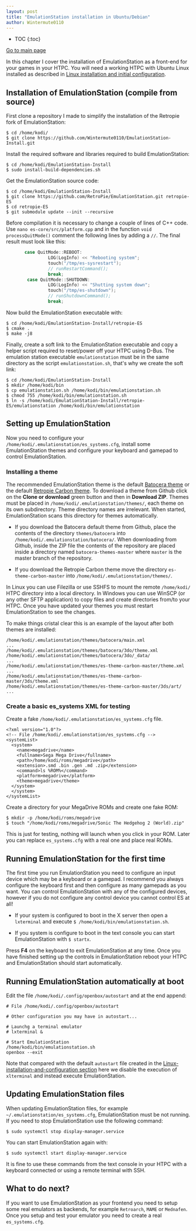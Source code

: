 ```yaml
---
layout: post
title: "EmulationStation installation in Ubuntu/Debian"
author: Wintermute0110
---
```


- TOC
{:toc}

[Go to main page](../)

In this chapter I cover the installation of EmulationStation as a front-end for your games in your HTPC. You will need a working HTPC with Ubuntu Linux installed as described in [Linux installation and initial configuration](./LKESG/Linux-installation-and-configuration).

## Installation of EmulationStation (compile from source)

First clone a repository I made to simplify the installation of the Retropie fork of EmulationStation:

```
$ cd /home/kodi/
$ git clone https://github.com/Wintermute0110/EmulationStation-Install.git
```

Install the required software and libraries required to build EmulationStation:

```
$ cd /home/kodi/EmulationStation-Install
$ sudo install-build-dependencies.sh
```

Get the EmulationStation source code:

```
$ cd /home/kodi/EmulationStation-Install
$ git clone https://github.com/RetroPie/EmulationStation.git retropie-ES
$ cd retropie-ES
$ git submodule update --init --recursive
```

Before compilation it is necessary to change a couple of lines of C++ code. Use `nano es-core/src/platform.cpp` and in the function `void processQuitMode()` comment the following lines by adding a `//`. The final result must look like this:

```c++
       case QuitMode::REBOOT:
                LOG(LogInfo) << "Rebooting system";
                touch("/tmp/es-sysrestart");
                // runRestartCommand();
                break;
        case QuitMode::SHUTDOWN:
                LOG(LogInfo) << "Shutting system down";
                touch("/tmp/es-shutdown");
                // runShutdownCommand();
                break;
```

Now build the EmulationStation executable with:

```
$ cd /home/kodi/EmulationStation-Install/retropie-ES
$ cmake .
$ make -j8
```

Finally, create a soft link to the EmulationStation executable and copy a helper script required to reset/power off your HTPC using D-Bus. The emulation station executable `emulationstation` must be in the same directory as the script `emulationstation.sh`, that's why we create the soft link:

```
$ cd /home/kodi/EmulationStation-Install
$ mkdir /home/kodi/bin
$ cp emulationstation.sh /home/kodi/bin/emulationstation.sh
$ chmod 755 /home/kodi/bin/emulationstation.sh
$ ln -s /home/kodi/EmulationStation-Install/retropie-ES/emulationstation /home/kodi/bin/emulationstation
```

## Setting up EmulationStation

Now you need to configure your `/home/kodi/.emulationstation/es_systems.cfg`, install some EmulationStation themes and configure your keyboard and gamepad to control EmulationStation.

### Installing a theme

The recommended EmulationStation theme is the default [Batocera theme](https://github.com/batocera-linux/batocera-themes) or the default [Retropie Carbon theme](https://github.com/RetroPie/es-theme-carbon). To download a theme from Github click on the **Clone or download** green button and then in **Download ZIP**. Themes must be placed in `/home/kodi/.emulationstation/themes/`, each theme on its own subdirectory. Theme directory names are irrelevant. When started, EmulationStation scans this directory for themes automatically.

 * If you download the Batocera default theme from Github, place the contents of the directory `themes/batocera` into `/home/kodi/.emulationstation/batocera/`. When downloading from Github, inside the ZIP file the contents of the repository are placed inside a directory named `batocera-themes-master` where `master` is the master branch of the repository.

 * If you download the Retropie Carbon theme move the directory `es-theme-carbon-master` into `/home/kodi/.emulationstation/themes/`.

In Linux you can use Filezilla or use SSHFS to mount the remote `/home/kodi/` HTPC directory into a local directory. In Windows you can use WinSCP (or any other SFTP application) to copy files and create directories from/to your HTPC. Once you have updated your themes you must restart EmulationStation to see the changes.

To make things cristal clear this is an example of the layout after both themes are installed:

```
/home/kodi/.emulationstation/themes/batocera/main.xml
...
/home/kodi/.emulationstation/themes/batocera/3do/theme.xml
/home/kodi/.emulationstation/themes/batocera/3do/_data/
...
/home/kodi/.emulationstation/themes/es-theme-carbon-master/theme.xml
...
/home/kodi/.emulationstation/themes/es-theme-carbon-master/3ds/theme.xml
/home/kodi/.emulationstation/themes/es-theme-carbon-master/3ds/art/
...
```

### Create a basic es_systems XML for testing

Create a fake `/home/kodi/.emulationstation/es_systems.cfg` file.

```
<?xml version="1.0"?>
<!-- File /home/kodi/.emulationstation/es_systems.cfg -->
<systemList>
  <system>
    <name>megadrive</name>
    <fullname>Sega Mega Drive</fullname>
    <path>/home/kodi/roms/megadrive</path>
    <extension>.smd .bin .gen .md .zip</extension>
    <command>ls %ROM%</command>
    <platform>megadrive</platform>
    <theme>megadrive</theme>
  </system>
  </system>
</systemList>
```

Create a directory for your MegaDrive ROMs and create one fake ROM:

```
$ mkdir -p /home/kodi/roms/megadrive
$ touch "/home/kodi/roms/megadrive/Sonic The Hedgehog 2 (World).zip"
```

This is just for testing, nothing will launch when you click in your ROM. Later you can replace `es_systems.cfg` with a real one and place real ROMs.

## Running EmulationStation for the first time

The first time you run EmulationStation you need to configure an input device which may be a keyboard or a gamepad. I recommend you always configure the keyboard first and then configure as many gamepads as you want. You can control EmulationStation with any of the configured devices, however if you do not configure any control device you cannot control ES at all!

 * If your system is configured to boot in the X server then open a `lxterminal` and execute `$ /home/kodi/bin/emulationstation.sh`.

 * If you system is configure to boot in the text console you can start EmulationStation with `$ startx`. 

Press **F4** on the keyboard to exit EmulationStation at any time. Once you have finished setting up the controls in EmulationStation reboot your HTPC and EmulationStation should start automatically.

## Running EmulationStation automatically at boot

Edit the file `/home/kodi/.config/openbox/autostart` and at the end append:

```
# File /home/kodi/.config/openbox/autostart

# Other configuration you may have in autostart...

# Launchg a terminal emulator
# lxterminal &

# Start EmulationStation
/home/kodi/bin/emulationstation.sh
openbox --exit
```

Note that compared with the default `autostart` file created in the [Linux-installation-and-configuration section](Linux-installation-and-configuration) here we disable the execution of `xlterminal` and instead execute EmulationStation.

## Updating EmulationStation files

When updating EmulationStation files, for example `~/.emulationstation/es_systems.cfg`, EmulationStation must be not running. If you need to stop EmulationStation use the following command:

```
$ sudo systemctl stop display-manager.service
```

You can start EmulationStation again with:

```
$ sudo systemctl start display-manager.service
```

It is fine to use these commands from the text console in your HTPC with a keyboard connected or using a remote terminal with SSH.

## What to do next?

If you want to use EmulationStation as your frontend you need to setup some real emulators as backends, for example `Retroarch`, `MAME` or `Mednafen`. Once you setup and test your emulator you need to create a real `es_systems.cfg`.
